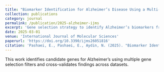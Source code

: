 ```yaml
---
title: "Biomarker Identification for Alzheimer’s Disease Using a Multi-Filter Gene Selection Approach"
collection: publications
category: journal
permalink: /publication/2025-alzheimer-ijms
excerpt: 'Gene selection strategy to identify Alzheimer’s biomarkers from expression data.'
date: 2025-03-01
venue: 'International Journal of Molecular Sciences'
paperurl: 'https://doi.org/10.3390/ijms26051816'
citation: 'Pashaei, E., Pashaei, E., Aydin, N. (2025). "Biomarker Identification for Alzheimer’s Disease Using a Multi-Filter Gene Selection Approach." <i>IJMS</i>.'
---
```

This work identifies candidate genes for Alzheimer’s using multiple gene selection filters and cross-validates findings across datasets.
